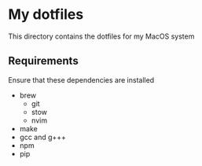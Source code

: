 # My dotfiles

This directory contains the dotfiles for my MacOS system

## Requirements

Ensure that these dependencies are installed

- brew
  - git
  - stow
  - nvim
- make
- gcc and g+++
- npm
- pip
